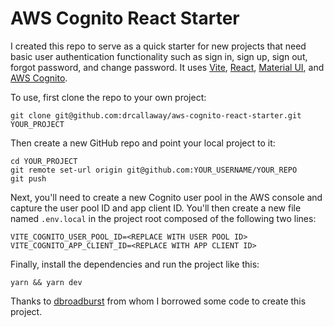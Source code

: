 # AWS Cognito React Starter
I created this repo to serve as a quick starter for new projects that need basic user authentication
functionality such as sign in, sign up, sign out, forgot password, and change password. It uses
[Vite](https://vitejs.dev/), [React](https://reactjs.org/), [Material UI](https://mui.com/), and
[AWS Cognito](https://aws.amazon.com/cognito/).

To use, first clone the repo to your own project:

```
git clone git@github.com:drcallaway/aws-cognito-react-starter.git YOUR_PROJECT
```

Then create a new GitHub repo and point your local project to it:

```
cd YOUR_PROJECT
git remote set-url origin git@github.com:YOUR_USERNAME/YOUR_REPO
git push
```

Next, you'll need to create a new Cognito user pool in the AWS console and capture the user pool ID
and app client ID. You'll then create a new file named `.env.local` in the project root composed of
the following two lines:

```
VITE_COGNITO_USER_POOL_ID=<REPLACE WITH USER POOL ID>
VITE_COGNITO_APP_CLIENT_ID=<REPLACE WITH APP CLIENT ID>
```

Finally, install the dependencies and run the project like this:

```
yarn && yarn dev
```

Thanks to [dbroadburst](https://github.com/dbroadhurst/aws-cognito-react) from whom I borrowed some
code to create this project.
